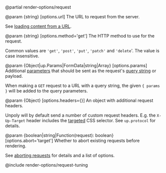 @partial render-options/request

@param {string} [options.url]
  The URL to request from the server.

  See [loading content from a URL](/providing-html#url).

@param {string} [options.method='get']
  The HTTP method to use for the request.

  Common values are `'get'`, `'post'`, `'put'`, `'patch'` and `'delete`'.
  The value is case insensitive.

@param {Object|up.Params|FormData|string|Array} [options.params]
  Additional [parameters](/up.Params) that should be sent as the request's
  [query string](https://en.wikipedia.org/wiki/Query_string) or payload.

  When making a `GET` request to a URL with a query string, the given `{ params }` will be added
  to the query parameters.

@param {Object} [options.headers={}]
  An object with additional request headers.

  Unpoly will by default send a number of custom request headers.
  E.g. the `X-Up-Target` header includes the [targeted](/targeting-fragments) CSS selector.
  See `up.protocol` for details.

@param {boolean|string|Function(request): boolean} [options.abort='target']
  Whether to abort existing requests before rendering.

  See [aborting requests](/aborting-requests) for details and a list of options.

@include render-options/request-tuning
